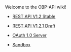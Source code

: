 Welcome to the OBP-API wiki!

* [REST API V1.2 Stable](https://github.com/OpenBankProject/OBP-API/wiki/REST-API-V1.2)

* [REST API V1.2.1 Draft](https://github.com/OpenBankProject/OBP-API/wiki/REST-API-V1.2.1)

* [OAuth 1.0 Server](https://github.com/OpenBankProject/OBP-API/wiki/OAuth-1.0-Server)

* [Sandbox](https://github.com/OpenBankProject/OBP-API/wiki/Sandbox)
